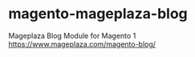 # magento-mageplaza-blog
Mageplaza Blog Module for Magento 1
https://www.mageplaza.com/magento-blog/
